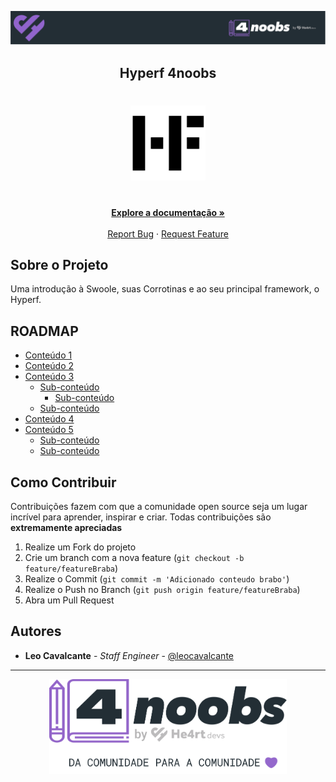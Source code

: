 <!-- Logo 4noobs -->

<p align="center">
  <a href="https://github.com/he4rt/4noobs" target="_blank">
    <img src="assets/header_4noobs.svg">
  </a>
</p>

<!-- Title -->

<p align="center">
  <h2 align="center">Hyperf 4noobs</h2>

  <h1 align="center"><img src="assets/hyperf.png" alt="Logo do Hyperf" width="120"></h1>
  
  <p align="center">
    <br />
    <a href="#ROADMAP"><strong>Explore a documentação »</strong></a>
    <br />
    <br />
    <a href="https://github.com/opencodeco/hyperf-4noobs/issues">Report Bug</a>
    ·
    <a href="https://github.com/opencodeco/hyperf-4noobs/issues">Request Feature</a>
  </p>
</p>
    
 <!-- ABOUT THE PROJECT -->

## Sobre o Projeto
Uma introdução à Swoole, suas Corrotinas e ao seu principal framework, o Hyperf.

<!-- ROADMAP OF PROJECT -->

## ROADMAP

- [Conteúdo 1](link-primeira-parte)
- [Conteúdo 2](link-segunda-parte)
- [Conteúdo 3](link-terceira-parte)
  - [Sub-conteúdo](link-sub-conteudo)
  	- [Sub-conteúdo](link-sub-conteudo)
  - [Sub-conteúdo](link-sub-conteudo)
- [Conteúdo 4](link-quarta-parte)
- [Conteúdo 5](link-quinta-parte)
  - [Sub-conteúdo](link-sub-conteudo)
  - [Sub-conteúdo](link-sub-conteudo)
  
  
<!-- CONTRIBUTING -->

## Como Contribuir

Contribuições fazem com que a comunidade open source seja um lugar incrível para aprender, inspirar e criar. Todas contribuições
são **extremamente apreciadas**

1. Realize um Fork do projeto
2. Crie um branch com a nova feature (`git checkout -b feature/featureBraba`)
3. Realize o Commit (`git commit -m 'Adicionado conteudo brabo'`)
4. Realize o Push no Branch (`git push origin feature/featureBraba`)
5. Abra um Pull Request

## Autores

- **Leo Cavalcante** - _Staff Engineer_ - [@leocavalcante](https://twitter.com/leocavalcante)

---

<p align="center">
  <a href="https://github.com/he4rt/4noobs" target="_blank">
    <img src="assets/footer_4noobs.svg" width="380">
  </a>
</p>
